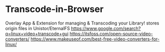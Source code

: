 # Transcode-in-Browser
Overlay App &amp; Extension for managing &amp; Transcoding your Library! stores origin files in Unistor/EternalFS https://www.google.com/search?q=linux+video+transcode+gui https://itsfoss.com/open-source-video-converters/ https://www.makeuseof.com/best-free-video-converters-for-linux/
